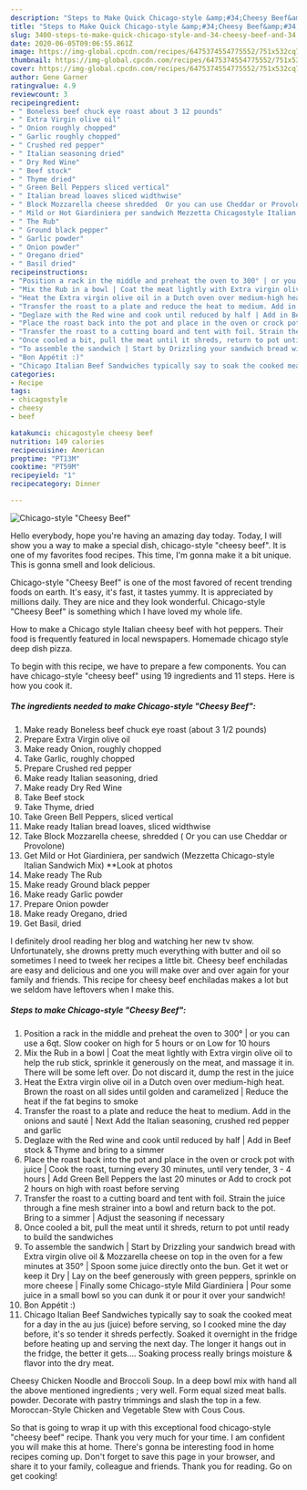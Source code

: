 ```yaml
---
description: "Steps to Make Quick Chicago-style &amp;#34;Cheesy Beef&amp;#34;"
title: "Steps to Make Quick Chicago-style &amp;#34;Cheesy Beef&amp;#34;"
slug: 3400-steps-to-make-quick-chicago-style-and-34-cheesy-beef-and-34
date: 2020-06-05T09:06:55.861Z
image: https://img-global.cpcdn.com/recipes/6475374554775552/751x532cq70/chicago-style-cheesy-beef-recipe-main-photo.jpg
thumbnail: https://img-global.cpcdn.com/recipes/6475374554775552/751x532cq70/chicago-style-cheesy-beef-recipe-main-photo.jpg
cover: https://img-global.cpcdn.com/recipes/6475374554775552/751x532cq70/chicago-style-cheesy-beef-recipe-main-photo.jpg
author: Gene Garner
ratingvalue: 4.9
reviewcount: 3
recipeingredient:
- " Boneless beef chuck eye roast about 3 12 pounds"
- " Extra Virgin olive oil"
- " Onion roughly chopped"
- " Garlic roughly chopped"
- " Crushed red pepper"
- " Italian seasoning dried"
- " Dry Red Wine"
- " Beef stock"
- " Thyme dried"
- " Green Bell Peppers sliced vertical"
- " Italian bread loaves sliced widthwise"
- " Block Mozzarella cheese shredded  Or you can use Cheddar or Provolone"
- " Mild or Hot Giardiniera per sandwich Mezzetta Chicagostyle Italian Sandwich Mix Look at photos"
- " The Rub"
- " Ground black pepper"
- " Garlic powder"
- " Onion powder"
- " Oregano dried"
- " Basil dried"
recipeinstructions:
- "Position a rack in the middle and preheat the oven to 300° | or you can use a 6qt. Slow cooker on high for 5 hours or on Low for 10 hours"
- "Mix the Rub in a bowl | Coat the meat lightly with Extra virgin olive oil to help the rub stick, sprinkle it generously on the meat, and massage it in. There will be some left over. Do not discard it, dump the rest in the juice"
- "Heat the Extra virgin olive oil in a Dutch oven over medium-high heat. Brown the roast on all sides until golden and caramelized | Reduce the heat if the fat begins to smoke"
- "Transfer the roast to a plate and reduce the heat to medium. Add in the onions and sauté | Next Add the Italian seasoning, crushed red pepper and garlic"
- "Deglaze with the Red wine and cook until reduced by half | Add in Beef stock &amp; Thyme and bring to a simmer"
- "Place the roast back into the pot and place in the oven or crock pot with juice | Cook the roast, turning every 30 minutes, until very tender, 3 - 4 hours | Add Green Bell Peppers the last 20 minutes or Add to crock pot 2 hours on high with roast before serving"
- "Transfer the roast to a cutting board and tent with foil. Strain the juice through a fine mesh strainer into a bowl and return back to the pot. Bring to a simmer | Adjust the seasoning if necessary"
- "Once cooled a bit, pull the meat until it shreds, return to pot until ready to build the sandwiches"
- "To assemble the sandwich | Start by Drizzling your sandwich bread with Extra virgin olive oil &amp; Mozzarella cheese on top in the oven for a few minutes at 350° | Spoon some juice directly onto the bun. Get it wet or keep it Dry | Lay on the beef generously with green peppers, sprinkle on more cheese | Finally some Chicago-style Mild Giardiniera | Pour some juice in a small bowl so you can dunk it or pour it over your sandwich!"
- "Bon Appétit :)"
- "Chicago Italian Beef Sandwiches typically say to soak the cooked meat for a day in the au jus (juice) before  serving, so I cooked mine the day before, it&#39;s so tender it shreds perfectly. Soaked it overnight in the fridge before heating up and serving the next day. The longer it hangs out in the fridge, the better it gets.... Soaking process really brings moisture &amp; flavor into the dry meat."
categories:
- Recipe
tags:
- chicagostyle
- cheesy
- beef

katakunci: chicagostyle cheesy beef 
nutrition: 149 calories
recipecuisine: American
preptime: "PT13M"
cooktime: "PT59M"
recipeyield: "1"
recipecategory: Dinner

---
```



![Chicago-style &#34;Cheesy Beef&#34;](https://img-global.cpcdn.com/recipes/6475374554775552/751x532cq70/chicago-style-cheesy-beef-recipe-main-photo.jpg)

Hello everybody, hope you're having an amazing day today. Today, I will show you a way to make a special dish, chicago-style &#34;cheesy beef&#34;. It is one of my favorites food recipes. This time, I'm gonna make it a bit unique. This is gonna smell and look delicious.

Chicago-style &#34;Cheesy Beef&#34; is one of the most favored of recent trending foods on earth. It's easy, it's fast, it tastes yummy. It is appreciated by millions daily. They are nice and they look wonderful. Chicago-style &#34;Cheesy Beef&#34; is something which I have loved my whole life.

How to make a Chicago style Italian cheesy beef with hot peppers. Their food is frequently featured in local newspapers. Homemade chicago style deep dish pizza.


To begin with this recipe, we have to prepare a few components. You can have chicago-style &#34;cheesy beef&#34; using 19 ingredients and 11 steps. Here is how you cook it.

<!--inarticleads1-->

##### The ingredients needed to make Chicago-style &#34;Cheesy Beef&#34;:

1. Make ready  Boneless beef chuck eye roast (about 3 1/2 pounds)
1. Prepare  Extra Virgin olive oil
1. Make ready  Onion, roughly chopped
1. Take  Garlic, roughly chopped
1. Prepare  Crushed red pepper
1. Make ready  Italian seasoning, dried
1. Make ready  Dry Red Wine
1. Take  Beef stock
1. Take  Thyme, dried
1. Take  Green Bell Peppers, sliced vertical
1. Make ready  Italian bread loaves, sliced widthwise
1. Take  Block Mozzarella cheese, shredded ( Or you can use Cheddar or Provolone)
1. Get  Mild or Hot Giardiniera, per sandwich (Mezzetta Chicago-style Italian Sandwich Mix) **Look at photos
1. Make ready  The Rub
1. Make ready  Ground black pepper
1. Make ready  Garlic powder
1. Prepare  Onion powder
1. Make ready  Oregano, dried
1. Get  Basil, dried


I definitely drool reading her blog and watching her new tv show. Unfortunately, she drowns pretty much everything with butter and oil so sometimes I need to tweek her recipes a little bit. Cheesy beef enchiladas are easy and delicious and one you will make over and over again for your family and friends. This recipe for cheesy beef enchiladas makes a lot but we seldom have leftovers when I make this. 

<!--inarticleads2-->

##### Steps to make Chicago-style &#34;Cheesy Beef&#34;:

1. Position a rack in the middle and preheat the oven to 300° | or you can use a 6qt. Slow cooker on high for 5 hours or on Low for 10 hours
1. Mix the Rub in a bowl | Coat the meat lightly with Extra virgin olive oil to help the rub stick, sprinkle it generously on the meat, and massage it in. There will be some left over. Do not discard it, dump the rest in the juice
1. Heat the Extra virgin olive oil in a Dutch oven over medium-high heat. Brown the roast on all sides until golden and caramelized | Reduce the heat if the fat begins to smoke
1. Transfer the roast to a plate and reduce the heat to medium. Add in the onions and sauté | Next Add the Italian seasoning, crushed red pepper and garlic
1. Deglaze with the Red wine and cook until reduced by half | Add in Beef stock &amp; Thyme and bring to a simmer
1. Place the roast back into the pot and place in the oven or crock pot with juice | Cook the roast, turning every 30 minutes, until very tender, 3 - 4 hours | Add Green Bell Peppers the last 20 minutes or Add to crock pot 2 hours on high with roast before serving
1. Transfer the roast to a cutting board and tent with foil. Strain the juice through a fine mesh strainer into a bowl and return back to the pot. Bring to a simmer | Adjust the seasoning if necessary
1. Once cooled a bit, pull the meat until it shreds, return to pot until ready to build the sandwiches
1. To assemble the sandwich | Start by Drizzling your sandwich bread with Extra virgin olive oil &amp; Mozzarella cheese on top in the oven for a few minutes at 350° | Spoon some juice directly onto the bun. Get it wet or keep it Dry | Lay on the beef generously with green peppers, sprinkle on more cheese | Finally some Chicago-style Mild Giardiniera | Pour some juice in a small bowl so you can dunk it or pour it over your sandwich!
1. Bon Appétit :)
1. Chicago Italian Beef Sandwiches typically say to soak the cooked meat for a day in the au jus (juice) before  serving, so I cooked mine the day before, it&#39;s so tender it shreds perfectly. Soaked it overnight in the fridge before heating up and serving the next day. The longer it hangs out in the fridge, the better it gets.... Soaking process really brings moisture &amp; flavor into the dry meat.


Cheesy Chicken Noodle and Broccoli Soup. In a deep bowl mix with hand all the above mentioned ingredients ; very well. Form equal sized meat balls. powder. Decorate with pastry trimmings and slash the top in a few. Moroccan-Style Chicken and Vegetable Stew with Cous Cous. 

So that is going to wrap it up with this exceptional food chicago-style &#34;cheesy beef&#34; recipe. Thank you very much for your time. I am confident you will make this at home. There's gonna be interesting food in home recipes coming up. Don't forget to save this page in your browser, and share it to your family, colleague and friends. Thank you for reading. Go on get cooking!
